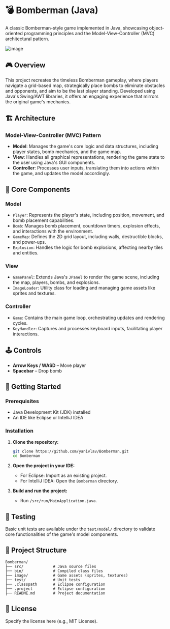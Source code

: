 
# 💣 Bomberman (Java)

A classic Bomberman-style game implemented in Java, showcasing object-oriented programming principles and the Model-View-Controller (MVC) architectural pattern.

![image](https://user-images.githubusercontent.com/22189126/179818952-2ee8f97f-6d76-4fab-bdab-594fe4d15af6.png)

## 🎮 Overview

This project recreates the timeless Bomberman gameplay, where players navigate a grid-based map, strategically place bombs to eliminate obstacles and opponents, and aim to be the last player standing. Developed using Java's Swing/AWT libraries, it offers an engaging experience that mirrors the original game's mechanics.

## 🏗️ Architecture

### Model-View-Controller (MVC) Pattern

- **Model**: Manages the game's core logic and data structures, including player states, bomb mechanics, and the game map.
- **View**: Handles all graphical representations, rendering the game state to the user using Java's GUI components.
- **Controller**: Processes user inputs, translating them into actions within the game, and updates the model accordingly.

## 🧩 Core Components

### Model

- `Player`: Represents the player's state, including position, movement, and bomb placement capabilities.
- `Bomb`: Manages bomb placement, countdown timers, explosion effects, and interactions with the environment.
- `GameMap`: Defines the 2D grid layout, including walls, destructible blocks, and power-ups.
- `Explosion`: Handles the logic for bomb explosions, affecting nearby tiles and entities.

### View

- `GamePanel`: Extends Java's `JPanel` to render the game scene, including the map, players, bombs, and explosions.
- `ImageLoader`: Utility class for loading and managing game assets like sprites and textures.

### Controller

- `Game`: Contains the main game loop, orchestrating updates and rendering cycles.
- `KeyHandler`: Captures and processes keyboard inputs, facilitating player interactions.

## 🕹️ Controls

- **Arrow Keys / WASD** – Move player
- **Spacebar** – Drop bomb

## 🚀 Getting Started

### Prerequisites

- Java Development Kit (JDK) installed
- An IDE like Eclipse or IntelliJ IDEA

### Installation

1. **Clone the repository:**

   ```bash
   git clone https://github.com/yanivlav/Bomberman.git
   cd Bomberman
   ```

2. **Open the project in your IDE:**

   - For Eclipse: Import as an existing project.
   - For IntelliJ IDEA: Open the `Bomberman` directory.

3. **Build and run the project:**

   - Run ```/src/run/MainApplication.java```.

## 🧪 Testing

Basic unit tests are available under the `test/model/` directory to validate core functionalities of the game's model components.

## 📁 Project Structure

```
Bomberman/
├── src/             # Java source files
├── bin/             # Compiled class files
├── image/           # Game assets (sprites, textures)
├── test/            # Unit tests
├── .classpath       # Eclipse configuration
├── .project         # Eclipse configuration
├── README.md        # Project documentation
```

## 📜 License

Specify the license here (e.g., MIT License).

